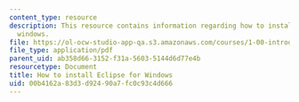 ```yaml
---
content_type: resource
description: This resource contains information regarding how to install eclipse for
  windows.
file: https://ol-ocw-studio-app-qa.s3.amazonaws.com/courses/1-00-introduction-to-computers-and-engineering-problem-solving-spring-2012/00b4162a83d3d92490a7fc0c93c4d666_MIT1_00S12_Insl_Eclpse_Win.pdf
file_type: application/pdf
parent_uid: ab358d66-3152-f31a-5603-5144d6d77e4b
resourcetype: Document
title: How to install Eclipse for Windows
uid: 00b4162a-83d3-d924-90a7-fc0c93c4d666
---
```

